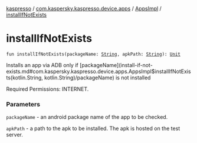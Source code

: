 [kaspresso](../../index.md) / [com.kaspersky.kaspresso.device.apps](../index.md) / [AppsImpl](index.md) / [installIfNotExists](./install-if-not-exists.md)

# installIfNotExists

`fun installIfNotExists(packageName: `[`String`](https://kotlinlang.org/api/latest/jvm/stdlib/kotlin/-string/index.html)`, apkPath: `[`String`](https://kotlinlang.org/api/latest/jvm/stdlib/kotlin/-string/index.html)`): `[`Unit`](https://kotlinlang.org/api/latest/jvm/stdlib/kotlin/-unit/index.html)

Installs an app via ADB only if [packageName](install-if-not-exists.md#com.kaspersky.kaspresso.device.apps.AppsImpl$installIfNotExists(kotlin.String, kotlin.String)/packageName) is not installed

Required Permissions: INTERNET.

### Parameters

`packageName` - an android package name of the app to be checked.

`apkPath` - a path to the apk to be installed. The apk is hosted on the test server.